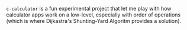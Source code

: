 `c-calculator` is a fun experimental project that let me play with how calculator apps work on a low-level, especially with order of operations (which is where Dijkastra's Shunting-Yard Algoritm provides a solution).
